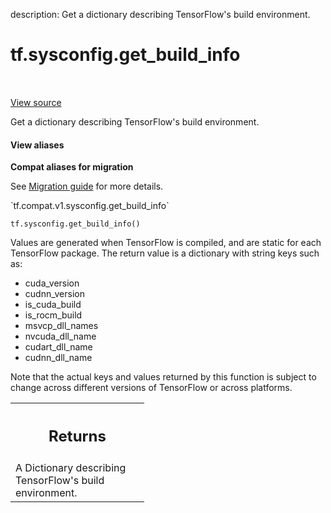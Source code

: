 description: Get a dictionary describing TensorFlow's build environment.

<div itemscope itemtype="http://developers.google.com/ReferenceObject">
<meta itemprop="name" content="tf.sysconfig.get_build_info" />
<meta itemprop="path" content="Stable" />
</div>

# tf.sysconfig.get_build_info

<!-- Insert buttons and diff -->

<table class="tfo-notebook-buttons tfo-api nocontent" align="left">

</table>

<a target="_blank" class="external" href="/code/stable/tensorflow/python/platform/sysconfig.py">View source</a>



Get a dictionary describing TensorFlow's build environment.


<section class="expandable">
  <h4 class="showalways">View aliases</h4>
  <p>
<b>Compat aliases for migration</b>
<p>See
<a href="https://www.tensorflow.org/guide/migrate">Migration guide</a> for
more details.</p>
<p>`tf.compat.v1.sysconfig.get_build_info`</p>
</p>
</section>

<pre class="devsite-click-to-copy prettyprint lang-py tfo-signature-link">
<code>tf.sysconfig.get_build_info()
</code></pre>



<!-- Placeholder for "Used in" -->

Values are generated when TensorFlow is compiled, and are static for each
TensorFlow package. The return value is a dictionary with string keys such as:

  - cuda_version
  - cudnn_version
  - is_cuda_build
  - is_rocm_build
  - msvcp_dll_names
  - nvcuda_dll_name
  - cudart_dll_name
  - cudnn_dll_name

Note that the actual keys and values returned by this function is subject to
change across different versions of TensorFlow or across platforms.

<!-- Tabular view -->
 <table class="responsive fixed orange">
<colgroup><col width="214px"><col></colgroup>
<tr><th colspan="2"><h2 class="add-link">Returns</h2></th></tr>
<tr class="alt">
<td colspan="2">
A Dictionary describing TensorFlow's build environment.
</td>
</tr>

</table>


